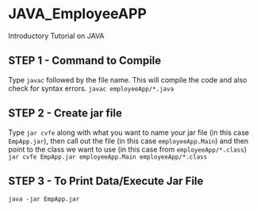 # JAVA_EmployeeAPP
Introductory Tutorial on JAVA

## STEP 1 - Command to Compile
Type `javac` followed by the file name. This will compile the code and also check for syntax errors. 
`javac employeeApp/*.java` 

## STEP 2 - Create jar file
Type `jar cvfe` along with what you want to name your jar file (in this case `EmpApp.jar`), then call out the file (in this case `employeeApp.Main`) and then point to the class we want to use (in this case from `employeeApp/*.class`)
`jar cvfe EmpApp.jar employeeApp.Main employeeApp/*.class`

## STEP 3 - To Print Data/Execute Jar File
`java -jar EmpApp.jar`